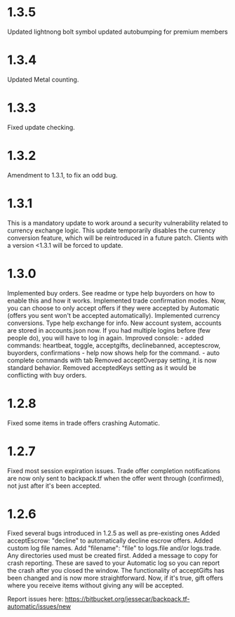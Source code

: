 # 1.3.5
Updated lightnong bolt symbol 
updated autobumping for premium members

# 1.3.4
Updated Metal counting.

# 1.3.3
Fixed update checking.

# 1.3.2
Amendment to 1.3.1, to fix an odd bug.

# 1.3.1
This is a mandatory update to work around a security vulnerability related to
currency exchange logic. This update temporarily disables the currency 
conversion feature, which will be reintroduced in a future patch. Clients 
with a version <1.3.1 will be forced to update.

# 1.3.0
Implemented buy orders. See readme or type help buyorders on how to enable this and how it works.
Implemented trade confirmation modes. Now, you can choose to only accept offers if they were accepted by Automatic (offers you sent won't be accepted automatically).
Implemented currency conversions. Type help exchange for info.
New account system, accounts are stored in accounts.json now. If you had multiple logins before (few people do), you will have to log in again.
Improved console:
    - added commands: heartbeat, toggle, acceptgifts, declinebanned, acceptescrow, buyorders, confirmations
    - help now shows help for the command.
    - auto complete commands with tab
Removed acceptOverpay setting, it is now standard behavior.
Removed acceptedKeys setting as it would be conflicting with buy orders.

# 1.2.8
Fixed some items in trade offers crashing Automatic.

# 1.2.7
Fixed most session expiration issues.
Trade offer completion notifications are now only sent to backpack.tf when the offer went through (confirmed), not just after it's been accepted.

# 1.2.6
Fixed several bugs introduced in 1.2.5 as well as pre-existing ones
Added acceptEscrow: "decline" to automatically decline escrow offers.
Added custom log file names. Add "filename": "file" to logs.file and/or logs.trade. Any directories used must be created first.
Added a message to copy for crash reporting. These are saved to your Automatic log so you can report the crash after you closed the window.
The functionality of acceptGifts has been changed and is now more straightforward. Now, if it's true, gift offers where you receive items without giving any will be accepted.

Report issues here: https://bitbucket.org/jessecar/backpack.tf-automatic/issues/new
